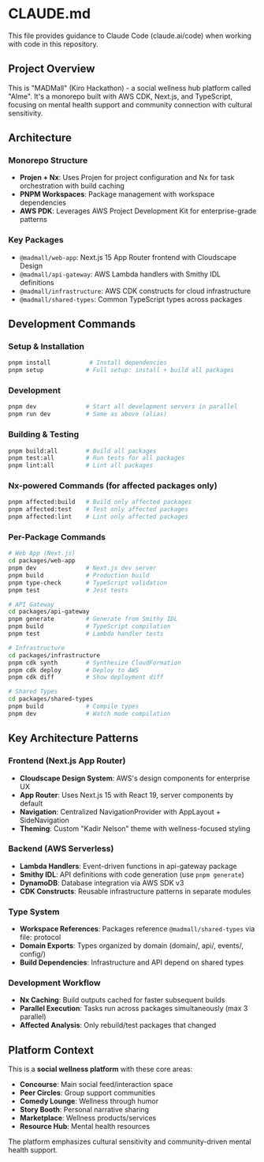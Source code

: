 # CLAUDE.md

This file provides guidance to Claude Code (claude.ai/code) when working with code in this repository.

## Project Overview

This is "MADMall" (Kiro Hackathon) - a social wellness hub platform called "AIme". It's a monorepo built with AWS CDK, Next.js, and TypeScript, focusing on mental health support and community connection with cultural sensitivity.

## Architecture

### Monorepo Structure
- **Projen + Nx**: Uses Projen for project configuration and Nx for task orchestration with build caching
- **PNPM Workspaces**: Package management with workspace dependencies
- **AWS PDK**: Leverages AWS Project Development Kit for enterprise-grade patterns

### Key Packages
- `@madmall/web-app`: Next.js 15 App Router frontend with Cloudscape Design
- `@madmall/api-gateway`: AWS Lambda handlers with Smithy IDL definitions
- `@madmall/infrastructure`: AWS CDK constructs for cloud infrastructure
- `@madmall/shared-types`: Common TypeScript types across packages

## Development Commands

### Setup & Installation
```bash
pnpm install           # Install dependencies
pnpm setup            # Full setup: install + build all packages
```

### Development
```bash
pnpm dev              # Start all development servers in parallel
pnpm run dev          # Same as above (alias)
```

### Building & Testing
```bash
pnpm build:all        # Build all packages
pnpm test:all         # Run tests for all packages
pnpm lint:all         # Lint all packages
```

### Nx-powered Commands (for affected packages only)
```bash
pnpm affected:build   # Build only affected packages
pnpm affected:test    # Test only affected packages
pnpm affected:lint    # Lint only affected packages
```

### Per-Package Commands
```bash
# Web App (Next.js)
cd packages/web-app
pnpm dev              # Next.js dev server
pnpm build            # Production build
pnpm type-check       # TypeScript validation
pnpm test             # Jest tests

# API Gateway
cd packages/api-gateway
pnpm generate         # Generate from Smithy IDL
pnpm build            # TypeScript compilation
pnpm test             # Lambda handler tests

# Infrastructure
cd packages/infrastructure
pnpm cdk synth        # Synthesize CloudFormation
pnpm cdk deploy       # Deploy to AWS
pnpm cdk diff         # Show deployment diff

# Shared Types
cd packages/shared-types
pnpm build            # Compile types
pnpm dev              # Watch mode compilation
```

## Key Architecture Patterns

### Frontend (Next.js App Router)
- **Cloudscape Design System**: AWS's design components for enterprise UX
- **App Router**: Uses Next.js 15 with React 19, server components by default
- **Navigation**: Centralized NavigationProvider with AppLayout + SideNavigation
- **Theming**: Custom "Kadir Nelson" theme with wellness-focused styling

### Backend (AWS Serverless)
- **Lambda Handlers**: Event-driven functions in api-gateway package
- **Smithy IDL**: API definitions with code generation (use `pnpm generate`)
- **DynamoDB**: Database integration via AWS SDK v3
- **CDK Constructs**: Reusable infrastructure patterns in separate modules

### Type System
- **Workspace References**: Packages reference `@madmall/shared-types` via file: protocol
- **Domain Exports**: Types organized by domain (domain/, api/, events/, config/)
- **Build Dependencies**: Infrastructure and API depend on shared types

### Development Workflow
- **Nx Caching**: Build outputs cached for faster subsequent builds
- **Parallel Execution**: Tasks run across packages simultaneously (max 3 parallel)
- **Affected Analysis**: Only rebuild/test packages that changed

## Platform Context

This is a **social wellness platform** with these core areas:
- **Concourse**: Main social feed/interaction space
- **Peer Circles**: Group support communities
- **Comedy Lounge**: Wellness through humor
- **Story Booth**: Personal narrative sharing
- **Marketplace**: Wellness products/services
- **Resource Hub**: Mental health resources

The platform emphasizes cultural sensitivity and community-driven mental health support.
